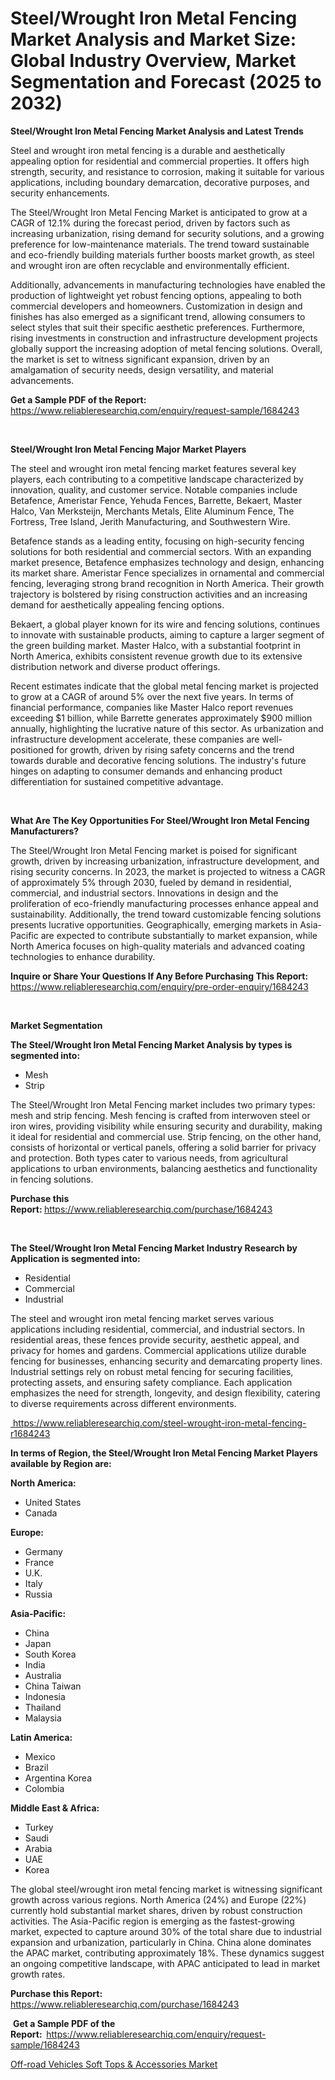 <p><h1>Steel/Wrought Iron Metal Fencing Market Analysis and Market Size: Global Industry Overview, Market Segmentation and Forecast (2025 to 2032)</h1></p><p><strong>Steel/Wrought Iron Metal Fencing Market Analysis and Latest Trends</strong></p>
<p><p>Steel and wrought iron metal fencing is a durable and aesthetically appealing option for residential and commercial properties. It offers high strength, security, and resistance to corrosion, making it suitable for various applications, including boundary demarcation, decorative purposes, and security enhancements.</p><p>The Steel/Wrought Iron Metal Fencing Market is anticipated to grow at a CAGR of 12.1% during the forecast period, driven by factors such as increasing urbanization, rising demand for security solutions, and a growing preference for low-maintenance materials. The trend toward sustainable and eco-friendly building materials further boosts market growth, as steel and wrought iron are often recyclable and environmentally efficient.</p><p>Additionally, advancements in manufacturing technologies have enabled the production of lightweight yet robust fencing options, appealing to both commercial developers and homeowners. Customization in design and finishes has also emerged as a significant trend, allowing consumers to select styles that suit their specific aesthetic preferences. Furthermore, rising investments in construction and infrastructure development projects globally support the increasing adoption of metal fencing solutions. Overall, the market is set to witness significant expansion, driven by an amalgamation of security needs, design versatility, and material advancements.</p></p>
<p><strong>Get a Sample PDF of the Report:&nbsp;</strong> <a href="https://www.reliableresearchiq.com/enquiry/request-sample/1684243?utm_campaign=3132&utm_medium=2&utm_source=Github&utm_content=ia&utm_term=26032025&utm_id=steelwrought-iron-metal-fencing">https://www.reliableresearchiq.com/enquiry/request-sample/1684243</a></p>
<p>&nbsp;</p>
<p><strong>Steel/Wrought Iron Metal Fencing Major Market Players</strong></p>
<p><p>The steel and wrought iron metal fencing market features several key players, each contributing to a competitive landscape characterized by innovation, quality, and customer service. Notable companies include Betafence, Ameristar Fence, Yehuda Fences, Barrette, Bekaert, Master Halco, Van Merksteijn, Merchants Metals, Elite Aluminum Fence, The Fortress, Tree Island, Jerith Manufacturing, and Southwestern Wire.</p><p>Betafence stands as a leading entity, focusing on high-security fencing solutions for both residential and commercial sectors. With an expanding market presence, Betafence emphasizes technology and design, enhancing its market share. Ameristar Fence specializes in ornamental and commercial fencing, leveraging strong brand recognition in North America. Their growth trajectory is bolstered by rising construction activities and an increasing demand for aesthetically appealing fencing options.</p><p>Bekaert, a global player known for its wire and fencing solutions, continues to innovate with sustainable products, aiming to capture a larger segment of the green building market. Master Halco, with a substantial footprint in North America, exhibits consistent revenue growth due to its extensive distribution network and diverse product offerings.</p><p>Recent estimates indicate that the global metal fencing market is projected to grow at a CAGR of around 5% over the next five years. In terms of financial performance, companies like Master Halco report revenues exceeding $1 billion, while Barrette generates approximately $900 million annually, highlighting the lucrative nature of this sector. As urbanization and infrastructure development accelerate, these companies are well-positioned for growth, driven by rising safety concerns and the trend towards durable and decorative fencing solutions. The industry's future hinges on adapting to consumer demands and enhancing product differentiation for sustained competitive advantage.</p></p>
<p>&nbsp;</p>
<p><strong>What Are The Key Opportunities For Steel/Wrought Iron Metal Fencing Manufacturers?</strong></p>
<p><p>The Steel/Wrought Iron Metal Fencing market is poised for significant growth, driven by increasing urbanization, infrastructure development, and rising security concerns. In 2023, the market is projected to witness a CAGR of approximately 5% through 2030, fueled by demand in residential, commercial, and industrial sectors. Innovations in design and the proliferation of eco-friendly manufacturing processes enhance appeal and sustainability. Additionally, the trend toward customizable fencing solutions presents lucrative opportunities. Geographically, emerging markets in Asia-Pacific are expected to contribute substantially to market expansion, while North America focuses on high-quality materials and advanced coating technologies to enhance durability.</p></p>
<p><strong>Inquire or Share Your Questions If Any Before Purchasing This Report:</strong> <a href="https://www.reliableresearchiq.com/enquiry/pre-order-enquiry/1684243?utm_campaign=3132&utm_medium=2&utm_source=Github&utm_content=ia&utm_term=26032025&utm_id=steelwrought-iron-metal-fencing">https://www.reliableresearchiq.com/enquiry/pre-order-enquiry/1684243</a></p>
<p>&nbsp;</p>
<p><strong>Market Segmentation</strong></p>
<p><strong>The Steel/Wrought Iron Metal Fencing Market Analysis by types is segmented into:</strong></p>
<p><ul><li>Mesh</li><li>Strip</li></ul></p>
<p><p>The Steel/Wrought Iron Metal Fencing market includes two primary types: mesh and strip fencing. Mesh fencing is crafted from interwoven steel or iron wires, providing visibility while ensuring security and durability, making it ideal for residential and commercial use. Strip fencing, on the other hand, consists of horizontal or vertical panels, offering a solid barrier for privacy and protection. Both types cater to various needs, from agricultural applications to urban environments, balancing aesthetics and functionality in fencing solutions.</p></p>
<p><strong>Purchase this Report:&nbsp;</strong><a href="https://www.reliableresearchiq.com/purchase/1684243?utm_campaign=3132&utm_medium=2&utm_source=Github&utm_content=ia&utm_term=26032025&utm_id=steelwrought-iron-metal-fencing">https://www.reliableresearchiq.com/purchase/1684243</a></p>
<p>&nbsp;</p>
<p><strong>The Steel/Wrought Iron Metal Fencing Market Industry Research by Application is segmented into:</strong></p>
<p><ul><li>Residential</li><li>Commercial</li><li>Industrial</li></ul></p>
<p><p>The steel and wrought iron metal fencing market serves various applications including residential, commercial, and industrial sectors. In residential areas, these fences provide security, aesthetic appeal, and privacy for homes and gardens. Commercial applications utilize durable fencing for businesses, enhancing security and demarcating property lines. Industrial settings rely on robust metal fencing for securing facilities, protecting assets, and ensuring safety compliance. Each application emphasizes the need for strength, longevity, and design flexibility, catering to diverse requirements across different environments.</p></p>
<p><a href="https://www.reliableresearchiq.com/steel-wrought-iron-metal-fencing-r1684243?utm_campaign=3132&utm_medium=2&utm_source=Github&utm_content=ia&utm_term=26032025&utm_id=steelwrought-iron-metal-fencing">&nbsp;https://www.reliableresearchiq.com/steel-wrought-iron-metal-fencing-r1684243</a></p>
<p><strong>In terms of Region, the Steel/Wrought Iron Metal Fencing Market Players available by Region are:</strong></p>
<p>
    <p> <strong> North America: </strong>
        <ul>
            <li>United States</li>
            <li>Canada</li>
        </ul>
        </p> 
    <p> <strong> Europe: </strong>
        <ul>
            <li>Germany</li>
            <li>France</li>
            <li>U.K.</li>
            <li>Italy</li>
            <li>Russia</li>
        </ul>
        </p> 
    <p> <strong> Asia-Pacific: </strong>
        <ul>
            <li>China</li>
            <li>Japan</li>
            <li>South Korea</li>
            <li>India</li>
            <li>Australia</li>
            <li>China Taiwan</li>
            <li>Indonesia</li>
            <li>Thailand</li>
            <li>Malaysia</li>
        </ul>
        </p> 
    <p> <strong> Latin America: </strong>
        <ul>
            <li>Mexico</li>
            <li>Brazil</li>
            <li>Argentina Korea</li>
            <li>Colombia</li>
        </ul>
        </p> 
    <p> <strong> Middle East & Africa: </strong>
        <ul>
            <li>Turkey</li>
            <li>Saudi</li>
            <li>Arabia</li>
            <li>UAE</li>
            <li>Korea</li>
        </ul>
    </p>
    </p>
<p><p>The global steel/wrought iron metal fencing market is witnessing significant growth across various regions. North America (24%) and Europe (22%) currently hold substantial market shares, driven by robust construction activities. The Asia-Pacific region is emerging as the fastest-growing market, expected to capture around 30% of the total share due to industrial expansion and urbanization, particularly in China. China alone dominates the APAC market, contributing approximately 18%. These dynamics suggest an ongoing competitive landscape, with APAC anticipated to lead in market growth rates.</p></p>
<p><strong>Purchase this Report: </strong><a href="https://www.reliableresearchiq.com/purchase/1684243?utm_campaign=3132&utm_medium=2&utm_source=Github&utm_content=ia&utm_term=26032025&utm_id=steelwrought-iron-metal-fencing">https://www.reliableresearchiq.com/purchase/1684243</a></p>
<p>&nbsp;<strong>Get a Sample PDF of the Report:&nbsp;&nbsp;</strong><a href="https://www.reliableresearchiq.com/enquiry/request-sample/1684243?utm_campaign=3132&utm_medium=2&utm_source=Github&utm_content=ia&utm_term=26032025&utm_id=steelwrought-iron-metal-fencing">https://www.reliableresearchiq.com/enquiry/request-sample/1684243</a></p>
<p><strong></strong></p>
<p><p><a href="https://github.com/jhamygunler/Market-Research-Report-List-1/blob/main/off-road-vehicles-soft-tops-accessories-market.md?utm_campaign=3132&utm_medium=2&utm_source=Github&utm_content=ia&utm_term=26032025&utm_id=steelwrought-iron-metal-fencing">Off-road Vehicles Soft Tops & Accessories Market</a></p></p>